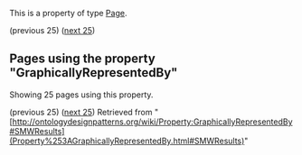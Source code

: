 This is a property of type [Page](../Type/Page "Type:Page").




  

(previous 25) ([next 25](index.php@title=Property%253AGraphicallyRepresentedBy&from=Class+intersection.html#SMWResults "Property:GraphicallyRepresentedBy"))
## Pages using the property "GraphicallyRepresentedBy"


Showing 25 pages using this property.


(previous 25) ([next 25](index.php@title=Property%253AGraphicallyRepresentedBy&from=Class+intersection.html#SMWResults "Property:GraphicallyRepresentedBy"))
Retrieved from "[http://ontologydesignpatterns.org/wiki/Property:GraphicallyRepresentedBy#SMWResults](Property%253AGraphicallyRepresentedBy.html#SMWResults)"